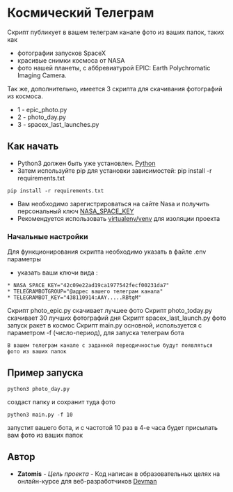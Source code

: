 # Космический Телеграм

Скрипт публикует в вашем телеграм канале фото из ваших папок, таких как 

* фотографии запусков SpaceX 
* красивые снимки космоса от NASA 
* фото нашей планеты, с аббревиатурой EPIC: Earth Polychromatic Imaging Camera.

Так же, дополнительно, имеется 3 скрипта для скачивания фотографий из космоса.
* 1 - epic_photo.py
* 2 - photo_day.py
* 3 - spacex_last_launches.py

## Как начать

* Python3 должен быть уже установлен. [Python](https://www.python.org/downloads)
* Затем используйте pip для установки зависимостей: pip install -r requirements.txt
```
pip install -r requirements.txt
```
* Вам необходимо зарегистрироваться на сайте Nasa и получить персональный ключ [NASA_SPACE_KEY](https://api.nasa.gov/)
* Рекомендуется использовать [virtualenv/venv](https://www.docs.python.org/3/library/venv.html) для изоляции проекта

### Начальные настройки

Для функционирования скрипта необходимо указать в файле .env параметры
* указать ваши ключи вида :
```
* NASA_SPACE_KEY="42c09e22ad19ca1977542fecf00231da7"
* TELEGRAMBOTGROUP="@адрес вашего телеграм канала"
* TELEGRAMBOT_KEY="438110914:AAY.....RBtgM"
```

Скрипт photo_epic.py скачивает лучшее фото 
Скрипт photo_today.py скачивает 30 лучших фотографий дня
Скрипт spacex_last_launch.py фото запуск ракет в космос
Скрипт main.py основной, используется с параметром -f (число-период), для запуска телеграм бота
```
В вашем телеграм канале с заданной переодичностью будут появляться фото из ваших папок
```

## Пример запуска
```
python3 photo_day.py
```
создаст папку и сохранит туда фото
```
python3 main.py -f 10
```
запустит вашего бота, и с частотой 10 раз в 4-е часа будет присылать вам фото из ваших папок

## Автор

* **Zatomis** - *Цель проекта* - Код написан в образовательных целях на онлайн-курсе для веб-разработчиков [Devman](https://dvmn.org)
